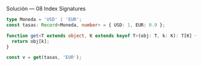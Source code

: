 Solución — 08 Index Signatures

```ts
type Moneda = 'USD' | 'EUR';
const tasas: Record<Moneda, number> = { USD: 1, EUR: 0.9 };

function get<T extends object, K extends keyof T>(obj: T, k: K): T[K] {
  return obj[k];
}

const v = get(tasas, 'EUR');
```
